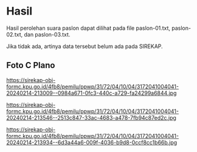 # Hasil

Hasil perolehan suara paslon dapat dilihat pada file paslon-01.txt, paslon-02.txt, dan paslon-03.txt.

Jika tidak ada, artinya data tersebut belum ada pada SIREKAP.

## Foto C Plano

https://sirekap-obj-formc.kpu.go.id/4fb8/pemilu/ppwp/31/72/04/10/04/3172041004041-20240214-213009--0984a671-0fc3-440c-a729-fa24299a6844.jpg

https://sirekap-obj-formc.kpu.go.id/4fb8/pemilu/ppwp/31/72/04/10/04/3172041004041-20240214-213546--2513c847-33ac-4683-a478-7fb94c87ed2c.jpg

https://sirekap-obj-formc.kpu.go.id/4fb8/pemilu/ppwp/31/72/04/10/04/3172041004041-20240214-213934--6d3a44a6-009f-4036-b9d8-0ccf8cc1b66b.jpg
